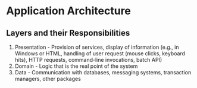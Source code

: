 # Application Architecture

## Layers and their Responsibilities

1. Presentation - Provision of services, display of information (e.g., in Windows or HTML, handling of user request (mouse clicks,
   keyboard hits), HTTP requests, command-line invocations, batch API)
2. Domain - Logic that is the real point of the system
3. Data - Communication with databases, messaging systems, transaction managers, other packages
